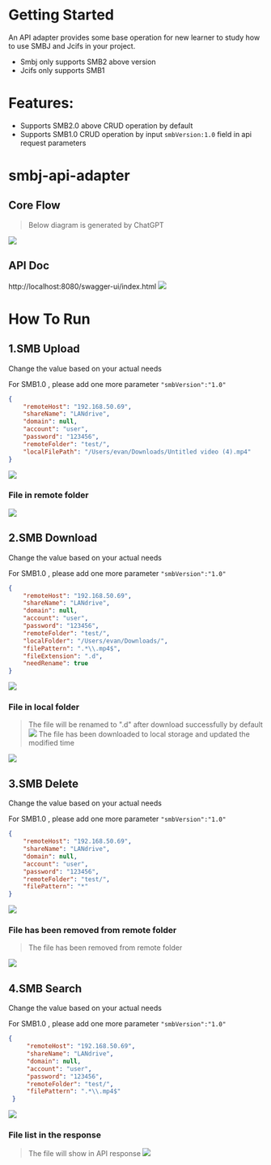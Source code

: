 

# Getting Started

An API adapter provides some base operation for new learner to study how to use SMBJ and Jcifs in your project.
> 
- Smbj only supports SMB2 above version
- Jcifs only supports SMB1 

# Features:
- Supports SMB2.0 above CRUD operation by default
- Supports SMB1.0 CRUD operation by input ``smbVersion:1.0`` field in api request parameters


# smbj-api-adapter
## Core Flow
> Below diagram is generated by ChatGPT

![](doc/plantUML/smbj-operation-api-adapter/smb-api-operation-flow.png)

## API Doc
http://localhost:8080/swagger-ui/index.html
![](doc/swagger/swagger-ui.png)

# How To Run

## 1.SMB Upload
Change the value based on your actual needs

For SMB1.0 , please add one more parameter ``"smbVersion":"1.0"``
```json
{
    "remoteHost": "192.168.50.69",
    "shareName": "LANdrive",
    "domain": null,
    "account": "user",
    "password": "123456",
    "remoteFolder": "test/",
    "localFilePath": "/Users/evan/Downloads/Untitled video (4).mp4"
}

```
![](doc/swagger/smb-upload.png)

### **File in remote folder**

![](doc/swagger/uploadedFIle.png) 

## 2.SMB Download
Change the value based on your actual needs

For SMB1.0 , please add one more parameter ``"smbVersion":"1.0"``
```json
{
    "remoteHost": "192.168.50.69",
    "shareName": "LANdrive",
    "domain": null,
    "account": "user",
    "password": "123456",
    "remoteFolder": "test/",
    "localFolder": "/Users/evan/Downloads/",
    "filePattern": ".*\\.mp4$",
    "fileExtension": ".d",
    "needRename": true
}
```
![](doc/swagger/smb-download.png)
### **File in local folder**
> The file will be renamed to ".d" after download successfully by default
![](doc/swagger/downloadedFIle.png)
> The file has been downloaded to local storage and updated the modified time

![](doc/swagger/downloadedFIle2.png)

## 3.SMB Delete
Change the value based on your actual needs

For SMB1.0 , please add one more parameter ``"smbVersion":"1.0"``
```json
{
    "remoteHost": "192.168.50.69",
    "shareName": "LANdrive",
    "domain": null,
    "account": "user",
    "password": "123456",
    "remoteFolder": "test/",
    "filePattern": "*"
}
```
![](doc/swagger/smb-delete.png)

### **File has been removed from remote folder**
> The file has been removed from remote folder

![](doc/swagger/removedFile.png)


## 4.SMB Search
Change the value based on your actual needs

For SMB1.0 , please add one more parameter ``"smbVersion":"1.0"``
```json
{
     "remoteHost": "192.168.50.69",
     "shareName": "LANdrive",
     "domain": null,
     "account": "user",
     "password": "123456",
     "remoteFolder": "test/",
     "filePattern": ".*\\.mp4$"
 }
```
![](doc/swagger/smb-search.png)

### **File list in the response**
> The file will show in API response
![](doc/swagger/searchedFile.png)
